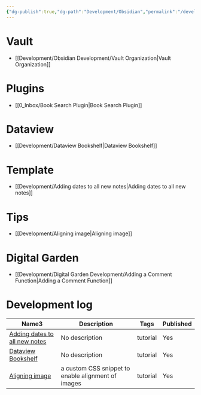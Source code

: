 ```yaml
---
{"dg-publish":true,"dg-path":"Development/Obsidian","permalink":"/development/obsidian/","tags":["type/MoC"],"created":"2024-12-15T08:53:51.108+01:00","updated":"2024-12-17T22:59:14.838+01:00"}
---
```




# Vault 

- [[Development/Obsidian Development/Vault Organization\|Vault Organization]]

# Plugins
- [[0_Inbox/Book Search Plugin\|Book Search Plugin]]


# Dataview

- [[Development/Dataview Bookshelf\|Dataview Bookshelf]]


# Template

- [[Development/Adding dates to all new notes\|Adding dates to all new notes]]



# Tips

- [[Development/Aligning image\|Aligning image]]


# Digital Garden 

- [[Development/Digital Garden Development/Adding a Comment Function\|Adding a Comment Function]]




# Development log

<div><table class="dataview table-view-table"><thead class="table-view-thead"><tr class="table-view-tr-header"><th class="table-view-th"><span>Name</span><span class="dataview small-text">3</span></th><th class="table-view-th"><span>Description</span></th><th class="table-view-th"><span>Tags</span></th><th class="table-view-th"><span>Published</span></th></tr></thead><tbody class="table-view-tbody"><tr><td><span><a data-tooltip-position="top" aria-label="Development/Adding dates to all new notes.md" data-href="Development/Adding dates to all new notes.md" href="Development/Adding dates to all new notes.md" class="internal-link" target="_blank" rel="noopener nofollow">Adding dates to all new notes</a></span></td><td><span>No description</span></td><td><span>tutorial</span></td><td><span>Yes</span></td></tr><tr><td><span><a data-tooltip-position="top" aria-label="Development/Dataview Bookshelf.md" data-href="Development/Dataview Bookshelf.md" href="Development/Dataview Bookshelf.md" class="internal-link" target="_blank" rel="noopener nofollow">Dataview Bookshelf</a></span></td><td><span>No description</span></td><td><span>tutorial</span></td><td><span>Yes</span></td></tr><tr><td><span><a data-tooltip-position="top" aria-label="Development/Aligning image.md" data-href="Development/Aligning image.md" href="Development/Aligning image.md" class="internal-link" target="_blank" rel="noopener nofollow">Aligning image</a></span></td><td><span>a custom CSS snippet to enable alignment of images</span></td><td><span>tutorial</span></td><td><span>Yes</span></td></tr></tbody></table></div>
